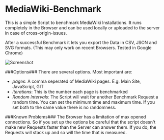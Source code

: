MediaWiki-Benchmark
===================
This is a simple Script to benchmark MediaWiki Installations. It runs completely in the Browser and can be used locally or uploaded to the server in case of cross-origin-issues.

After a successful Benchmark it lets you export the Data in CSV, JSON and SVG formats. (This may only work on recent Browsers. Tested in Google Chrome)

![Screenshot](http://up.fannon.de/img/2013-09-23_-_09-06-47.png "Screenshot of MediaWiki Benchmark")

###Options###
There are several options. Most important are:
 * *pages*: A comma seperated of MediaWiki pages. E.g. Main Site, JavaScript, GIT
 * *iterations*: This is the number each page is benchmarked
 * *Random Intervals*: The Script will wait for another Benchmark Request a random time. You can set the minimum time and maximum time. If you set both to the same value there is no randomness.

###Known Problems###
The Browser has a limitation of max opened connections. So if you set up the options be careful that the script doesn't make new Requests faster than the Server can answer them. If you do, the Requests will stack up and so will the time that is measured.

